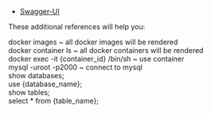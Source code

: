 * [Swagger-UI](http://localhost:8080/api/v1/ms17/swagger-ui/index.html)

These additional references will help you:

docker images ~ all docker images will be rendered<br/>
docker container ls ~ all docker containers will be rendered<br/>
docker exec -it {container_id} /bin/sh ~ use container<br/>
mysql -uroot -p2000 ~ connect to mysql<br/>
show databases;<br/>
use {database_name};<br/>
show tables;<br/>
select * from {table_name};
